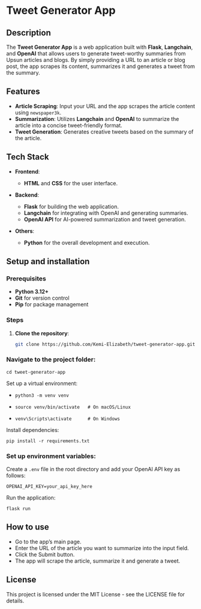 # Tweet Generator App

## Description

The **Tweet Generator App** is a web application built with **Flask**, **Langchain**, and **OpenAI** that allows users to generate tweet-worthy summaries from Upsun articles and blogs. By simply providing a URL to an article or blog post, the app scrapes its content, summarizes it and generates a tweet from the summary.

## Features

- **Article Scraping**: Input your URL and the app scrapes the article content using `newspaper3k`.
- **Summarization**: Utilizes **Langchain** and **OpenAI** to summarize the article into a concise tweet-friendly format.
- **Tweet Generation**: Generates creative tweets based on the summary of the article.

## Tech Stack

- **Frontend**: 
  - **HTML** and **CSS** for the user interface.
  
- **Backend**: 
  - **Flask** for building the web application.
  - **Langchain** for integrating with OpenAI and generating summaries.
  - **OpenAI API** for AI-powered summarization and tweet generation.

- **Others**:
  - **Python** for the overall development and execution.

## Setup and installation

### Prerequisites

- **Python 3.12+** 
- **Git** for version control
- **Pip** for package management

### Steps

1. **Clone the repository**:

   ```bash
   git clone https://github.com/Kemi-Elizabeth/tweet-generator-app.git

   ```

### Navigate to the project folder:

```cd tweet-generator-app```

Set up a virtual environment:

- ```python3 -m venv venv```

- ```source venv/bin/activate   # On macOS/Linux```

- ```venv\Scripts\activate      # On Windows```

Install dependencies:

```pip install -r requirements.txt```

### Set up environment variables:

Create a `.env` file in the root directory and add your OpenAI API key as follows:

```OPENAI_API_KEY=your_api_key_here```

Run the application:

```flask run```

## How to use
- Go to the app’s main page.
- Enter the URL of the article you want to summarize into the input field.
- Click the Submit button.
- The app will scrape the article, summarize it and generate a tweet.

## License
This project is licensed under the MIT License - see the LICENSE file for details.



